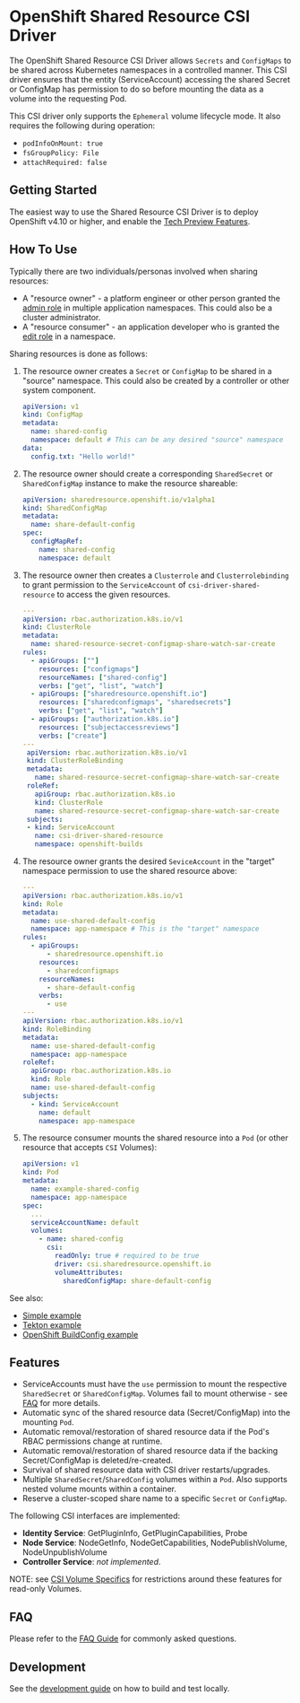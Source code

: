 # OpenShift Shared Resource CSI Driver

The OpenShift Shared Resource CSI Driver allows `Secrets` and `ConfigMaps` to be
shared across Kubernetes namespaces in a controlled manner. This CSI driver
ensures that the entity (ServiceAccount) accessing the shared Secret or ConfigMap
has permission to do so before mounting the data as a volume into the requesting
Pod.

This CSI driver only supports the `Ephemeral` volume lifecycle mode.
It also requires the following during operation:

- `podInfoOnMount: true`
- `fsGroupPolicy: File`
- `attachRequired: false`

## Getting Started

The easiest way to use the Shared Resource CSI Driver is to deploy OpenShift
v4.10 or higher, and enable the
[Tech Preview Features](https://docs.openshift.com/container-platform/latest/post_installation_configuration/cluster-tasks.html#post-install-tp-tasks).

## How To Use

Typically there are two individuals/personas involved when sharing resources:

- A "resource owner" - a platform engineer or other person granted the 
  [admin role](https://kubernetes.io/docs/reference/access-authn-authz/rbac/#user-facing-roles)
  in multiple application namespaces. This could also be a cluster administrator.
- A "resource consumer" - an application developer who is granted the
  [edit role](https://kubernetes.io/docs/reference/access-authn-authz/rbac/#user-facing-roles)
  in a namespace.

Sharing resources is done as follows:

1. The resource owner creates a `Secret` or `ConfigMap` to be shared in a
   "source" namespace. This could also be created by a controller or other system
   component.

   ```yaml
   apiVersion: v1
   kind: ConfigMap
   metadata:
     name: shared-config
     namespace: default # This can be any desired "source" namespace
   data:
     config.txt: "Hello world!"
   ```

2. The resource owner should create a corresponding `SharedSecret` or `SharedConfigMap` instance to make the resource shareable:

   ```yaml
   apiVersion: sharedresource.openshift.io/v1alpha1
   kind: SharedConfigMap
   metadata:
     name: share-default-config
   spec:
     configMapRef:
       name: shared-config
       namespace: default
   ```

3. The resource owner then creates a `Clusterrole` and `Clusterrolebinding` to grant permission 
to the `ServiceAccount` of `csi-driver-shared-resource` to access 
the given resources.

   ```yaml
   ---
   apiVersion: rbac.authorization.k8s.io/v1
   kind: ClusterRole
   metadata:
     name: shared-resource-secret-configmap-share-watch-sar-create
   rules:
     - apiGroups: [""]
       resources: ["configmaps"]
       resourceNames: ["shared-config"]
       verbs: ["get", "list", "watch"]
     - apiGroups: ["sharedresource.openshift.io"]
       resources: ["sharedconfigmaps", "sharedsecrets"]
       verbs: ["get", "list", "watch"]
     - apiGroups: ["authorization.k8s.io"]
       resources: ["subjectaccessreviews"]
       verbs: ["create"]
   ---
    apiVersion: rbac.authorization.k8s.io/v1
    kind: ClusterRoleBinding
    metadata:
      name: shared-resource-secret-configmap-share-watch-sar-create
    roleRef:
      apiGroup: rbac.authorization.k8s.io
      kind: ClusterRole
      name: shared-resource-secret-configmap-share-watch-sar-create
    subjects:
    - kind: ServiceAccount
      name: csi-driver-shared-resource
      namespace: openshift-builds
    ```

4. The resource owner grants the desired `SeviceAccount` in the "target"
   namespace permission to use the shared resource above:

   ```yaml
   ---
   apiVersion: rbac.authorization.k8s.io/v1
   kind: Role
   metadata:
     name: use-shared-default-config
     namespace: app-namespace # This is the "target" namespace
   rules:
     - apiGroups:
         - sharedresource.openshift.io
       resources:
         - sharedconfigmaps
       resourceNames:
         - share-default-config
       verbs:
         - use
   ---
   apiVersion: rbac.authorization.k8s.io/v1
   kind: RoleBinding
   metadata:
     name: use-shared-default-config
     namespace: app-namespace
   roleRef:
     apiGroup: rbac.authorization.k8s.io
     kind: Role
     name: use-shared-default-config
   subjects:
     - kind: ServiceAccount
       name: default
       namespace: app-namespace
   ```

5. The resource consumer mounts the shared resource into a `Pod` (or other
   resource that accepts `CSI` Volumes):

   ```yaml
   apiVersion: v1
   kind: Pod
   metadata:
     name: example-shared-config
     namespace: app-namespace
   spec:
     ...
     serviceAccountName: default
     volumes:
       - name: shared-config
         csi:
           readOnly: true # required to be true
           driver: csi.sharedresource.openshift.io
           volumeAttributes:
             sharedConfigMap: share-default-config
   ```

See also:

- [Simple example](docs/simple-example.md)
- [Tekton example](docs/tekton-example.md)
- [OpenShift BuildConfig example](docs/build-with-rhel-entitlements.md)

## Features

- ServiceAccounts must have the `use` permission to mount the respective
  `SharedSecret` or `SharedConfigMap`. Volumes fail to mount otherwise - see 
  [FAQ](docs/faq.md) for more details.
- Automatic sync of the shared resource data (Secret/ConfigMap) into the mounting
  `Pod`.
- Automatic removal/restoration of shared resource data if the Pod's RBAC
  permissions change at runtime.
- Automatic removal/restoration of shared resource data if the backing
  Secret/ConfigMap is deleted/re-created.
- Survival of shared resource data with CSI driver restarts/upgrades.
- Multiple `SharedSecret`/`SharedConfig` volumes within a `Pod`. Also supports
  nested volume mounts within a container.
- Reserve a cluster-scoped share name to a specific `Secret` or `ConfigMap`.

The following CSI interfaces are implemented:

- **Identity Service**: GetPluginInfo, GetPluginCapabilities, Probe
- **Node Service**: NodeGetInfo, NodeGetCapabilities, NodePublishVolume,
  NodeUnpublishVolume
- **Controller Service**: _not implemented_.

NOTE: see [CSI Volume Specifics](docs/csi.md) for restrictions around these features for read-only Volumes.

## FAQ

Please refer to the [FAQ Guide](docs/faq.md) for commonly asked questions.

## Development

See the [development guide](docs/local-development.md) on how to build and test locally.
